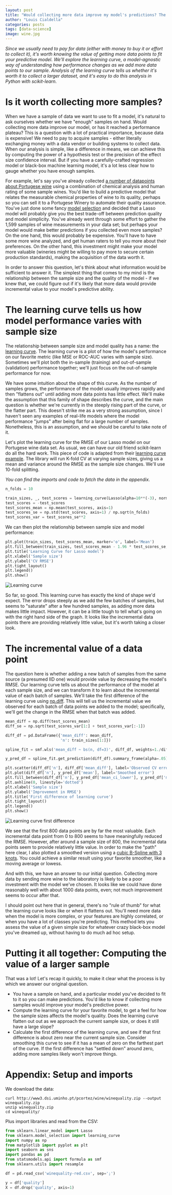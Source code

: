 ```yaml
---
layout: post
title: "Would collecting more data improve my model's predictions? The learning curve and the value of incremental samples"
author: "Louis Cialdella"
categories: posts
tags: [data-science]
image: wine.jpg
---
```


*Since we usually need to pay for data (either with money to buy it or effort to collect it), it's worth knowing the value of getting more data points to fit your predictive model. We'll explore the learning curve, a model-agnostic way of understanding how performance changes as we add more data points to our sample. Analysis of the learning curve tells us whether it's worth it to collect a larger dataset, and it's easy to do this analysis in Python with scikit-learn.*

# Is it worth collecting more samples?

When we have a sample of data we want to use to fit a model, it's natural to ask ourselves whether we have "enough" samples on hand. Would collecting more data improve our model, or has it reached a performance plateau? This is a question with a lot of practical importance, because data is expensive!  We need to pay to acquire samples - either literally exchanging money with a data vendor or building systems to collect data. When our analysis is simple, like a difference in means, we can achieve this by computing the power of a hypothesis test or the precision of the effect size confidence interval. But if you have a carefully-crafted regression model or black-box machine learning model, it's a lot less clear how to gauge whether you have enough samples.

For example, let's say you've already collected [a number of datapoints about Portugese wine](http://www3.dsi.uminho.pt/pcortez/wine/) using a combination of chemical analysis and human rating of some sample wines. You'd like to build a predictive model that relates the measurable chemical properties of wine to its quality, perhaps so you can sell it to a Portugese Winery to automate their quality assurance. You've just done some fancy [model selection](https://lmc2179.github.io/posts/cvci.html) and decided that a Lasso model will probably give you the best trade-off between prediction quality and model simplicity. You've already went through some effort to gather the 1,599 samples of wine measurements in your data set; but perhaps your model would make better predictions if you collected even more samples? On the one hand, this would probably be expensive. You'll have to have some more wine analyzed, and get human raters to tell you more about their preferences. On the other hand, this investment might make your model more valuable (wineries might be willing to pay more to secure certain production standards), making the acquisition of the data worth it.

In order to answer this question, let's think about what information would be sufficient to answer it. The simplest thing that comes to my mind is the relationship between the sample size and the quality of the model - if we knew that, we could figure out if it's likely that more data would provide incremental value to your model's predictive ability.

# The learning curve tells us how model performance varies with sample size

The relationship between sample size and model quality has a name: the [learning curve](https://en.wikipedia.org/wiki/Learning_curve_(machine_learning)). The learning curve is a plot of how the model's performance on our favorite metric (like MSE or ROC-AUC varies with sample size). Sometimes we'll plot both the in-sample (training) and out-of-sample (validation) performance together; we'll just focus on the out-of-sample performance for now.

We have some intuition about the shape of this curve. As the number of samples grows, the performance of the model usually improves rapidly and then "flattens out" until adding more data points has little effect. We'll make the assumption that this family of shape describes the curve, and the main question is whether we're currently in the steeply rising part of the curve, or the flatter part. This doesn't strike me as a very strong assumption, since I haven't seen any examples of real-life models where the model performance "jumps" after being flat for a large number of samples. Nonetheless, this is an assumption, and we should be careful to take note of it.

Let's plot the learning curve for the RMSE of our Lasso model on our Portugese wine data set. As usual, we can have our old friend scikit-learn do all the hard work. This piece of code is adapted from their [learning curve example](https://scikit-learn.org/stable/auto_examples/model_selection/plot_learning_curve.html). The library will run K-fold CV at varying sample sizes, giving us a mean and variance around the RMSE as the sample size changes. We'll use 10-fold splitting.

_You can find the imports and code to fetch the data in the appendix._

```python
n_folds = 10

train_sizes, _, test_scores = learning_curve(Lasso(alpha=10**(-3), normalize=True), X, y, cv=n_folds, scoring='neg_root_mean_squared_error', train_sizes=np.linspace(0.1, 1, 20))
test_scores = -test_scores
test_scores_mean = np.mean(test_scores, axis=1)
test_scores_se = np.std(test_scores, axis=1) / np.sqrt(n_folds)
test_scores_var = test_scores_se**2
```

We can then plot the relationship between sample size and model performance:

```python
plt.plot(train_sizes, test_scores_mean, marker='o', label='Mean')
plt.fill_between(train_sizes, test_scores_mean - 1.96 * test_scores_se, test_scores_mean + 1.96 * test_scores_se, alpha=.1, label='CI')
plt.title('Learning Curve for Lasso model')
plt.xlabel('Sample size')
plt.ylabel('CV RMSE')
plt.tight_layout()
plt.legend()
plt.show()
```

![Learning curve](https://raw.githubusercontent.com/lmc2179/lmc2179.github.io/master/assets/img/learning_curve/1.png)

So far, so good. This learning curve has exactly the kind of shape we'd expect. The error drops steeply as we add the few batches of samples, but seems to "saturate" after a few hundred samples, as adding more data makes little impact. However, it can be a little tough to tell what's going on with the right hand side of the graph. It looks like the incremental data points there are providing relatively little value, but it's worth taking a closer look.

# The incremental value of a data point

The question here is whether adding a new batch of samples from the same source (a presumed IID one) would provide value by decreasing the model's RMSE. Our learning curve tells us about the performance of the model at each sample size, and we can transform it to learn about the incremental value of each batch of samples. We'll take the first difference of the learning curve using [np.diff](https://numpy.org/doc/stable/reference/generated/numpy.diff.html). This will tell us the incremental value we observed for each batch of data points we added to the model; specifically, we'll get the change in the RMSE when that batch was added.

```python
mean_diff = np.diff(test_scores_mean)
diff_se = np.sqrt(test_scores_var[1:] + test_scores_var[:-1])

diff_df = pd.DataFrame({'mean_diff': mean_diff, 
                        'n': train_sizes[1:]})

spline_fit = smf.wls('mean_diff ~ bs(n, df=3)', diff_df, weights=1./diff_se**2).fit() # Differing variances of observations

y_pred_df = spline_fit.get_prediction(diff_df).summary_frame(alpha=.05)

plt.scatter(diff_df['n'], diff_df['mean_diff'], label='Observed CV error')
plt.plot(diff_df['n'], y_pred_df['mean'], label='Smoothed error')
plt.fill_between(diff_df['n'], y_pred_df['mean_ci_lower'], y_pred_df['mean_ci_upper'], alpha=.1, color='blue', label='CI')
plt.axhline(0, linestyle='dotted')
plt.xlabel('Sample size')
plt.ylabel('Improvement in RMSE')
plt.title('First difference of learning curve')
plt.tight_layout()
plt.legend()
plt.show()
```

![Learning curve first difference](https://raw.githubusercontent.com/lmc2179/lmc2179.github.io/master/assets/img/learning_curve/2.png)

We see that the first 800 data points are by far the most valuable. Each incremental data point from 0 to 800 seems to have meaningfully reduced the RMSE. However, after around a sample size of 800, the incremental data points seem to provide relatively little value. In order to make the "path" here clear, I also plotted a smoothed version using a [cubic B-Spline with 3 knots](https://patsy.readthedocs.io/en/latest/spline-regression.html). You could achieve a similar result using your favorite smoother, like a moving average or lowess.

And with this, we have an answer to our initial question. Collecting more data by sending more wine to the laboratory is likely to be a poor investment with the model we've chosen. It looks like we could have done reasonably well with about 1000 data points, even; not much improvement seems to occur after that. 

I should point out here that in general, there's no "rule of thumb" for what the learning curve looks like or when it flattens out. You'll need more data when the model is more complex, or your features are highly correlated, or when you have a lot of classes you're predicting. This method lets you assess the value of a given simple size for whatever crazy black-box model you've dreamed up, without having to do much ad hoc setup.

# Putting it all together: Computing the value of a larger sample

That was a lot! Let's recap it quickly, to make it clear what the process is by which we answer our original question.

- You have a sample on hand, and a particular model you've decided to fit to it so you can make predictions. You'd like to know if collecting more samples would improve your model's predictive power.
- Compute the learning curve for your favorite model, to get a feel for how the sample sizes affects the model's quality. Does the learning curve flatten out out as we approach the current sample size, or does it still have a large slope?
- Calculate the first difference of the learning curve, and see if that first difference is about zero near the current sample size. Consider smoothing this curve to see if it has a mean of zero on the farthest part of the curve. If the first difference has "settled down" around zero, adding more samples likely won't improve things.

# Appendix: Setup and imports

We download the data:

```
curl http://www3.dsi.uminho.pt/pcortez/wine/winequality.zip --output winequality.zip
unzip winequality.zip
cd winequality/
```

Plus import libraries and read from the CSV:

```python
from sklearn.linear_model import Lasso
from sklearn.model_selection import learning_curve
import numpy as np
from matplotlib import pyplot as plt
import seaborn as sns
import pandas as pd
from statsmodels.api import formula as smf
from sklearn.utils import resample

df = pd.read_csv('winequality-red.csv', sep=';')

y = df['quality']
X = df.drop('quality', axis=1)
```
